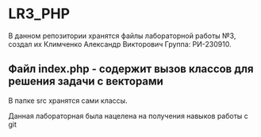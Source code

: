 # LR3_PHP

В данном репозитории хранятся файлы лабораторной работы №3, создал их Климченко Александр Викторович Группа: РИ-230910.

## Файл index.php - содержит вызов классов для решения задачи с векторами

В папке src хранятся сами классы.

Данная лабораторная была нацелена на получения навыков работы с git

